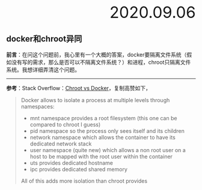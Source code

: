 <div style="text-align:right; font-size:3em;">2020.09.06</div>

## docker和chroot异同

**前言**：在问这个问题前，我心里有一个大概的答案，docker要隔离文件系统（假如没有写的需求，那么是否可以不隔离文件系统？）和进程，chroot只隔离文件系统。我想详细弄清这个问题。

---

**参考**：Stack Overflow：[Chroot vs Docker](https://stackoverflow.com/questions/46450341/chroot-vs-docker)，复制高赞如下，

> Docker allows to isolate a process at multiple levels through namespaces:
>
> - mnt namespace provides a root filesystem (this one can be compared to chroot I guess)
> - pid namespace so the process only sees itself and its children
> - network namespace which allows the container to have its dedicated network stack
> - user namespace (quite new) which allows a non root user on a host to be mapped with the root user within the container
> - uts provides dedicated hostname
> - ipc provides dedicated shared memory
>
> All of this adds more isolation than chroot provides

